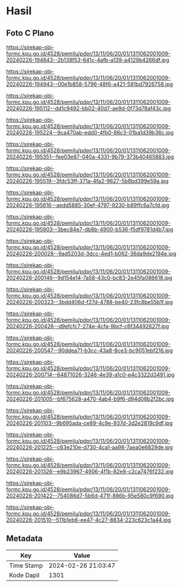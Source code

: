 # Hasil

## Foto C Plano

https://sirekap-obj-formc.kpu.go.id/4528/pemilu/pdpr/13/11/06/20/01/1311062001009-20240226-194843--2b138f53-641c-4afb-a139-a4129b4266df.jpg

https://sirekap-obj-formc.kpu.go.id/4528/pemilu/pdpr/13/11/06/20/01/1311062001009-20240226-194943--00e1b858-5796-48f6-a421-581bd7926758.jpg

https://sirekap-obj-formc.kpu.go.id/4528/pemilu/pdpr/13/11/06/20/01/1311062001009-20240226-195112--dd1c9492-bb02-40d7-ae9d-0f73d78af43c.jpg

https://sirekap-obj-formc.kpu.go.id/4528/pemilu/pdpr/13/11/06/20/01/1311062001009-20240226-195224--9ca470ab-edd0-4fb0-86c3-01ba1d39b36c.jpg

https://sirekap-obj-formc.kpu.go.id/4528/pemilu/pdpr/13/11/06/20/01/1311062001009-20240226-195351--fee03e87-040a-4331-9b79-373b40465883.jpg

https://sirekap-obj-formc.kpu.go.id/4528/pemilu/pdpr/13/11/06/20/01/1311062001009-20240226-195519--3fdc53ff-371a-4fa2-9627-5b8bd399e59a.jpg

https://sirekap-obj-formc.kpu.go.id/4528/pemilu/pdpr/13/11/06/20/01/1311062001009-20240226-195616--aedd5885-30ef-4797-9230-b89ffc6a7cfd.jpg

https://sirekap-obj-formc.kpu.go.id/4528/pemilu/pdpr/13/11/06/20/01/1311062001009-20240226-195903--3bec84e7-db8b-4900-b536-f5df9781d4b7.jpg

https://sirekap-obj-formc.kpu.go.id/4528/pemilu/pdpr/13/11/06/20/01/1311062001009-20240226-200028--9ad5203d-3dcc-4ed1-b062-36da9de2194e.jpg

https://sirekap-obj-formc.kpu.go.id/4528/pemilu/pdpr/13/11/06/20/01/1311062001009-20240226-200146--9d154e14-7a58-43c0-bc83-2e45fa086618.jpg

https://sirekap-obj-formc.kpu.go.id/4528/pemilu/pdpr/13/11/06/20/01/1311062001009-20240226-200323--3bdd406d-f27d-4788-be40-23fc8be55b1f.jpg

https://sirekap-obj-formc.kpu.go.id/4528/pemilu/pdpr/13/11/06/20/01/1311062001009-20240226-200426--d9efcfc7-274e-4cfa-9bcf-c6f34492627f.jpg

https://sirekap-obj-formc.kpu.go.id/4528/pemilu/pdpr/13/11/06/20/01/1311062001009-20240226-200547--90ddea71-b3cc-43a8-8ce3-bc9051ebf216.jpg

https://sirekap-obj-formc.kpu.go.id/4528/pemilu/pdpr/13/11/06/20/01/1311062001009-20240226-200714--64871026-3246-4e39-a1c0-e4c3322d3491.jpg

https://sirekap-obj-formc.kpu.go.id/4528/pemilu/pdpr/13/11/06/20/01/1311062001009-20240226-201005--bf675628-a470-4ab4-b9f6-d94d08b2f2bc.jpg

https://sirekap-obj-formc.kpu.go.id/4528/pemilu/pdpr/13/11/06/20/01/1311062001009-20240226-201103--9b695ada-ce89-4c9e-937d-3d2e2819c9df.jpg

https://sirekap-obj-formc.kpu.go.id/4528/pemilu/pdpr/13/11/06/20/01/1311062001009-20240226-201225--c63e210e-d730-4ca1-aa98-7aea0e6829de.jpg

https://sirekap-obj-formc.kpu.go.id/4528/pemilu/pdpr/13/11/06/20/01/1311062001009-20240226-201326--e9b23967-4906-4f1b-82e8-c2ca7476f232.jpg

https://sirekap-obj-formc.kpu.go.id/4528/pemilu/pdpr/13/11/06/20/01/1311062001009-20240226-201422--754086d7-5b6d-471f-886b-95e580c9f690.jpg

https://sirekap-obj-formc.kpu.go.id/4528/pemilu/pdpr/13/11/06/20/01/1311062001009-20240226-201510--511b1eb6-ee47-4c27-8834-223c623c1a44.jpg


## Metadata

| Key        | Value               |
| ---------- | ------------------- |
| Time Stamp | 2024-02-26 21:03:47 |
| Kode Dapil | 1301                |



